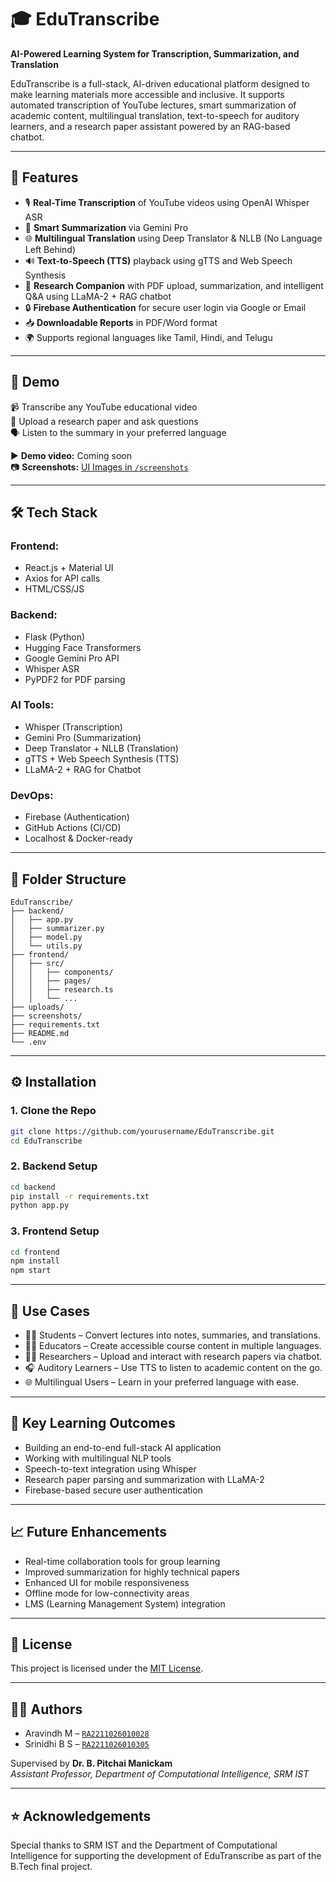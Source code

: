 
# 🎓 EduTranscribe  
**AI-Powered Learning System for Transcription, Summarization, and Translation**

EduTranscribe is a full-stack, AI-driven educational platform designed to make learning materials more accessible and inclusive. It supports automated transcription of YouTube lectures, smart summarization of academic content, multilingual translation, text-to-speech for auditory learners, and a research paper assistant powered by an RAG-based chatbot.

---

## 🌟 Features

- 🎙️ **Real-Time Transcription** of YouTube videos using OpenAI Whisper ASR
- 🧠 **Smart Summarization** via Gemini Pro
- 🌐 **Multilingual Translation** using Deep Translator & NLLB (No Language Left Behind)
- 🔊 **Text-to-Speech (TTS)** playback using gTTS and Web Speech Synthesis
- 📄 **Research Companion** with PDF upload, summarization, and intelligent Q&A using LLaMA-2 + RAG chatbot
- 🔒 **Firebase Authentication** for secure user login via Google or Email
- 📥 **Downloadable Reports** in PDF/Word format
- 🌍 Supports regional languages like Tamil, Hindi, and Telugu

---

## 🚀 Demo

📹 Transcribe any YouTube educational video  
📄 Upload a research paper and ask questions  
🗣️ Listen to the summary in your preferred language  

▶️ **Demo video:** Coming soon  
📷 **Screenshots:** [UI Images in `/screenshots`](./screenshots)

---

## 🛠️ Tech Stack

### Frontend:
- React.js + Material UI
- Axios for API calls
- HTML/CSS/JS

### Backend:
- Flask (Python)
- Hugging Face Transformers
- Google Gemini Pro API
- Whisper ASR
- PyPDF2 for PDF parsing

### AI Tools:
- Whisper (Transcription)
- Gemini Pro (Summarization)
- Deep Translator + NLLB (Translation)
- gTTS + Web Speech Synthesis (TTS)
- LLaMA-2 + RAG for Chatbot

### DevOps:
- Firebase (Authentication)
- GitHub Actions (CI/CD)
- Localhost & Docker-ready

---

## 📁 Folder Structure

```
EduTranscribe/
├── backend/
│   ├── app.py
│   ├── summarizer.py
│   ├── model.py
│   └── utils.py
├── frontend/
│   ├── src/
│   │   ├── components/
│   │   ├── pages/
│   │   ├── research.ts
│   │   └── ...
├── uploads/
├── screenshots/
├── requirements.txt
├── README.md
└── .env
```

---

## ⚙️ Installation

### 1. Clone the Repo

```bash
git clone https://github.com/yourusername/EduTranscribe.git
cd EduTranscribe
```

### 2. Backend Setup

```bash
cd backend
pip install -r requirements.txt
python app.py
```

### 3. Frontend Setup

```bash
cd frontend
npm install
npm start
```

---

## 📌 Use Cases

- 🧑‍🎓 Students – Convert lectures into notes, summaries, and translations.
- 🧑‍🏫 Educators – Create accessible course content in multiple languages.
- 🧑‍🔬 Researchers – Upload and interact with research papers via chatbot.
- 🎧 Auditory Learners – Use TTS to listen to academic content on the go.
- 🌐 Multilingual Users – Learn in your preferred language with ease.

---

## 🧠 Key Learning Outcomes

- Building an end-to-end full-stack AI application
- Working with multilingual NLP tools
- Speech-to-text integration using Whisper
- Research paper parsing and summarization with LLaMA-2
- Firebase-based secure user authentication

---

## 📈 Future Enhancements

- Real-time collaboration tools for group learning
- Improved summarization for highly technical papers
- Enhanced UI for mobile responsiveness
- Offline mode for low-connectivity areas
- LMS (Learning Management System) integration

---

## 📜 License

This project is licensed under the [MIT License](LICENSE).

---

## 👨‍💻 Authors

- Aravindh M – [`RA2211026010028`](mailto:am0021@srmist.edu.in)
- Srinidhi B S – [`RA2211026010305`](mailto:sb3026@srmist.edu.in)

Supervised by **Dr. B. Pitchai Manickam**  
*Assistant Professor, Department of Computational Intelligence, SRM IST*

---

## ⭐ Acknowledgements

Special thanks to SRM IST and the Department of Computational Intelligence for supporting the development of EduTranscribe as part of the B.Tech final project.
